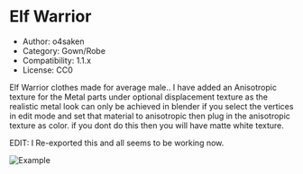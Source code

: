 # Elf Warrior

* Author: o4saken
* Category: Gown/Robe
* Compatibility: 1.1.x
* License: CC0

Elf Warrior clothes made for average male..   I have added an Anisotropic texture for the Metal parts under optional displacement texture as the realistic metal look can only be achieved in blender if you select the vertices in edit mode and set that material to anisotropic then plug in the anisotropic texture as color.  if you dont do this then you will have matte white texture.

EDIT: I Re-exported this and all seems to be working now.



![Example](elfrender2.png)

